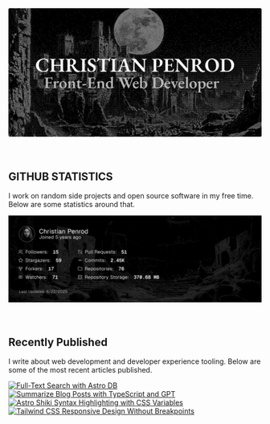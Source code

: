 
<picture>
  <source media="(prefers-color-scheme: dark)" srcset="assets/banner.dark.png?v=868e9a1e-82cc-4884-a437-2297516b6246" width="843px" />
  <source media="(prefers-color-scheme: light)" srcset="assets/banner.light.png?v=868e9a1e-82cc-4884-a437-2297516b6246" width="843px" />
  <img src="assets/banner.dark.png?v=868e9a1e-82cc-4884-a437-2297516b6246" alt="Banner" width="843px" />
</picture>
<br />
<br />
<br />
<h2>GITHUB STATISTICS</h2>
<p>I work on random side projects and open source software in my free time. Below are some statistics around that.</p>
<picture>
  <source media="(prefers-color-scheme: dark)" srcset="assets/statistics.dark.png?v=868e9a1e-82cc-4884-a437-2297516b6246" width="843px" />
  <source media="(prefers-color-scheme: light)" srcset="assets/statistics.light.png?v=868e9a1e-82cc-4884-a437-2297516b6246" width="843px" />
  <img src="assets/statistics.dark.png?v=868e9a1e-82cc-4884-a437-2297516b6246" alt="Github Statistics" width="843px" />
</picture>
<br />
<br />
<br />
<h2>Recently Published</h2>
<p>I write about web development and developer experience tooling. Below are some of the most recent articles published.</p>
<a href="https://christianpenrod.com/blog/full-text-search-with-astro-db"><img src="https://christianpenrod.com/blog/full-text-search-with-astro-db.png?v=868e9a1e-82cc-4884-a437-2297516b6246" alt="Full-Text Search with Astro DB" width="421px" /></a>
<a href="https://christianpenrod.com/blog/summarize-blog-posts-with-typescript-and-gpt"><img src="https://christianpenrod.com/blog/summarize-blog-posts-with-typescript-and-gpt.png?v=868e9a1e-82cc-4884-a437-2297516b6246" alt="Summarize Blog Posts with TypeScript and GPT" width="421px" /></a>
<a href="https://christianpenrod.com/blog/astro-shiki-syntax-highlighting-with-css-variables"><img src="https://christianpenrod.com/blog/astro-shiki-syntax-highlighting-with-css-variables.png?v=868e9a1e-82cc-4884-a437-2297516b6246" alt="Astro Shiki Syntax Highlighting with CSS Variables" width="421px" /></a>
<a href="https://christianpenrod.com/blog/tailwindcss-responsive-design-without-breakpoints"><img src="https://christianpenrod.com/blog/tailwindcss-responsive-design-without-breakpoints.png?v=868e9a1e-82cc-4884-a437-2297516b6246" alt="Tailwind CSS Responsive Design Without Breakpoints" width="421px" /></a>
